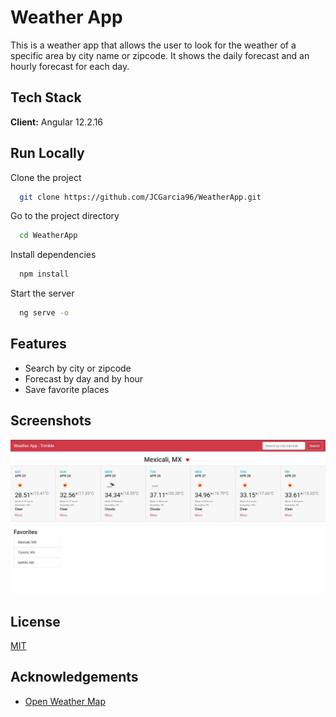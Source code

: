 
# Weather App

This is a weather app that allows the user to look for the weather of a specific area by city name or zipcode.
It shows the daily forecast and an hourly forecast for each day.

 ## Tech Stack

**Client:** Angular 12.2.16

## Run Locally

Clone the project

```bash
  git clone https://github.com/JCGarcia96/WeatherApp.git
```

Go to the project directory

```bash
  cd WeatherApp
```

Install dependencies

```bash
  npm install
```

Start the server

```bash
  ng serve -o
```


## Features

- Search by city or zipcode
- Forecast by day and by hour
- Save favorite places


## Screenshots

![App Screenshot](src/assets/ssApp.jpg)

## License

[MIT](https://choosealicense.com/licenses/mit/)


## Acknowledgements

 - [Open Weather Map](https://openweathermap.org/)


